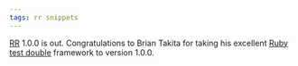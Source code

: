 ```yaml
---
tags: rr snippets
---
```


[RR](/wiki/RR) 1.0.0 is out. Congratulations to Brian Takita for taking his excellent [Ruby](/wiki/Ruby) [test double](/wiki/test_double) framework to version 1.0.0.
